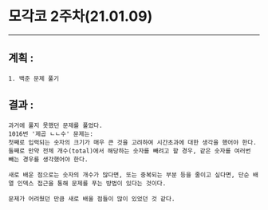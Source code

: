 # 모각코 2주차(21.01.09)
***
## 계획 : 
    1. 백준 문제 풀기
## 결과 :
    과거에 풀지 못했던 문제를 풀었다.
    1016번 '제곱 ㄴㄴ수' 문제는:
    첫째로 입력되는 숫자의 크기가 매우 큰 것을 고려하여 시간초과에 대한 생각을 했어야 한다.
    둘째로 만약 전체 개수(total)에서 해당하는 숫자를 빼려고 할 경우, 같은 숫자를 여러번 빼는 경우를 생각했어야 한다.
    
    새로 배운 점으로는 숫자의 개수가 많다면, 또는 중복되는 부분 등을 줄이고 싶다면, 단순 배열 인덱스 접근을 통해 문제를 푸는 방법이 있다는 것이다.
    
    문제가 어려웠던 만큼 새로 배울 점들이 많이 있었던 것 같다.
